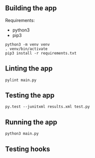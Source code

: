 ## Building the app
Requirements:
- python3
- pip3

```shell
python3 -m venv venv
. venv/bin/activate
pip3 install -r requirements.txt
```

## Linting the app
```shell
pylint main.py
```

## Testing the app
```shell
py.test --junitxml results.xml test.py
```

## Running the app
```shell
python3 main.py
```
## Testing hooks
